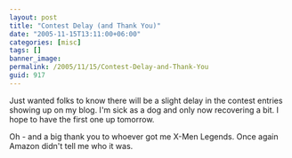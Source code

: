```yaml
---
layout: post
title: "Contest Delay (and Thank You)"
date: "2005-11-15T13:11:00+06:00"
categories: [misc]
tags: []
banner_image: 
permalink: /2005/11/15/Contest-Delay-and-Thank-You
guid: 917
---
```


Just wanted folks to know there will be a slight delay in the contest entries showing up on my blog. I'm sick as a dog and only now recovering a bit. I hope to have the first one up tomorrow.

Oh - and a big thank you to whoever got me X-Men Legends. Once again Amazon didn't tell me who it was.